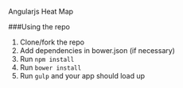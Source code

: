 Angularjs Heat Map

###Using the repo

 1. Clone/fork the repo
 2. Add dependencies in bower.json (if necessary)
 3. Run `npm install`
 4. Run `bower install`
 5. Run `gulp` and your app should load up

